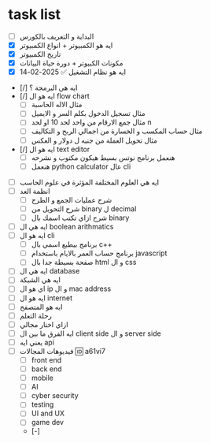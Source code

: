 # task list
- [ ]  البداية و التعريف بالكورس
- [x] ايه هو الكمبيوتر + انواع الكمبيوتر
- [x] تاريخ الكمبيوتر
- [x] مكونات الكبيوتر + دورة حياة البيانات
- [x] ايه هو نظام التشغيل ✅ 2025-02-14
- [/] ايه هي البرمجة ؟
- [/] ايه هو ال flow chart
	- [ ] مثال الاله الحاسبة
	- [ ] مثال تسجيل الدخول بكلم السر و الايميل
	- [ ] مثال جمع الارقام من واحد لحد 10 او لحد n
	- [ ] مثال حساب المكسب و الخسارة من اجمالي الربح و التكاليف
	- [ ] مثال تحويل العملة من جنيه ل دولار و العكس
- [/] ايه هو ال text editor
	- [ ] هنعمل برنامج نوتس بسيط هيكون مكتوب و نشرحه
	- [ ] هنعمل python calculator عال cli
- [ ] ايه هي العلوم المختلفة المؤثرة في علوم الحاسب
- [ ] انظمة العد
	- [ ] شرح عمليات الجمع و الطرح
	- [ ] شرح التحويل من binary ل decimal
	- [ ] شرح ازاي تكتب اسمك بال binary
- [ ] ايه هي ال boolean arithmatics
- [ ] ايه هو ال cli
	- [ ] برنامج بيطبع اسمي بال c++
	- [ ] برنامج حساب العمر بالايام باستخدام javascript
	- [ ] صفحة بسيطة جدا بال html و ال css
- [ ] ايه هي ال database
- [ ] ايه هي الشبكة 
- [ ] اي هو ال ip و ال mac address
- [ ] ايه هو ال internet
- [ ] ايه هو المتصفح
- [ ] رحلة التعلم
- [ ] ازاي اختار مجالي
- [ ] ايه الفرق ما بين ال client side و ال server side
- [ ] يعني ايه api
- [ ] فيديوهات المجالات 🆔 a61vi7
	- [ ] front end
	- [ ] back end
	- [ ] mobile 
	- [ ] AI 
	- [ ] cyber security
	- [ ] testing 
	- [ ] UI and UX
	- [ ] game dev
	- [-] 